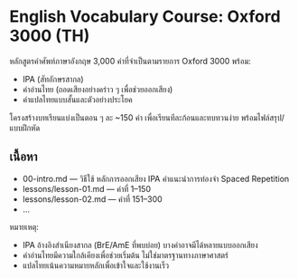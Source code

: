# English Vocabulary Course: Oxford 3000 (TH)

หลักสูตรคำศัพท์ภาษาอังกฤษ 3,000 คำที่จำเป็นตามรายการ Oxford 3000 พร้อม:
- IPA (สัทอักษรสากล)
- คำอ่านไทย (ถอดเสียงอย่างคร่าว ๆ เพื่อช่วยออกเสียง)
- คำแปลไทยแบบสั้นและตัวอย่างประโยค

โครงสร้างบทเรียนแบ่งเป็นตอน ๆ ละ ~150 คำ เพื่อเรียนทีละก้อนและทบทวนง่าย พร้อมไฟล์สรุป/แบบฝึกหัด

## เนื้อหา
- 00-intro.md — วิธีใช้ หลักการออกเสียง IPA คำแนะนำการท่องจำ Spaced Repetition
- lessons/lesson-01.md — คำที่ 1–150
- lessons/lesson-02.md — คำที่ 151–300
- ...

หมายเหตุ:
- IPA อ้างอิงสำเนียงสากล (BrE/AmE ที่พบบ่อย) บางคำอาจมีได้หลายแบบออกเสียง
- คำอ่านไทยมีความใกล้เคียงเพื่อช่วยเริ่มต้น ไม่ใช่มาตรฐานทางภาษาศาสตร์
- แปลไทยเน้นความหมายหลักเพื่อเข้าใจและใช้งานเร็ว

